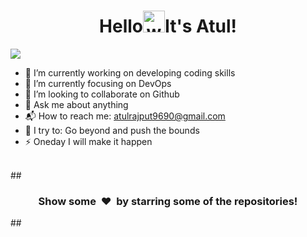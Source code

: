 <h1 align="center">Hello<img alt="wave" src="https://emojis.slackmojis.com/emojis/images/1588177020/8809/wave_hello.gif?1588177020" width="35">It's Atul!  </h1>

![](https://activity-graph.herokuapp.com/graph?username=AtulRajput01&theme=react-dark&hide_border=true&area=true)


- 🔭 I’m currently working on developing coding skills 
- 🌱 I’m currently focusing on DevOps
- 👯 I’m looking to collaborate on Github
- 💬 Ask me about anything
- 📬 How to reach me: atulrajput9690@gmail.com
- 🧗 I try to: Go beyond and push the bounds
- ⚡ Oneday I will make it happen 

</br>
##




<!--START_SECTION_PROFILE_VIEWS:readme-info-->
<!--END_SECTION_PROFILE_VIEWS:readme-info-->

<!--START_SECTION_LINES_OF_CODE:readme-info-->
<!--END_SECTION_LINES_OF_CODE:readme-info-->

<!--START_CONTRIBUTIONS:readme-info-->
<!--END_CONTRIBUTIONS:readme-info-->

<!--START_SECTION_DAILY_COMMIT:readme-info-->
<!--END_SECTION_DAILY_COMMIT:readme-info-->

<!--START_SECTION_WEEKLY_COMMIT:readme-info-->
<!--END_SECTION_WEEKLY_COMMIT:readme-info-->

<!--START_SECTION_LANGUAGE:readme-info-->
<!--END_SECTION_LANGUAGE:readme-info-->

<h3 align='center'>Show some &nbsp;❤️&nbsp; by starring some of the repositories! </h3> 
##

